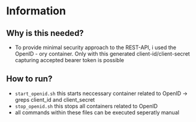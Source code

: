 # Information
## Why is this needed?
- To provide minimal security approach to the REST-API, i used the OpenID - ory container. Only with this generated client-id/client-secret capturing accepted bearer token is possible

## How to run?
- `start_openid.sh` this starts neccessary container related to OpenID -> greps client_id and client_secret
- `stop_openid.sh` this stops all containers related to OpenID
- all commands within these files can be executed seperatly manual